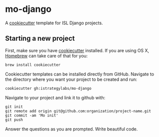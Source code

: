 # mo-django

A [cookiecutter](https://github.com/audreyr/cookiecutter) template for ISL Django projects.


## Starting a new project

First, make sure you have [cookiecutter](https://github.com/audreyr/cookiecutter) installed. If you are using OS X, [Homebrew](http://brew.sh) can take care of that for you:

	brew install cookiecutter

Cookiecutter templates can be installed directly from GitHub. Navigate to the directory where you want your project to be created and run:

    cookiecutter gh:istrategylabs/mo-django
    
Navigate to your project and link it to github with:

    git init
    git remote add origin git@github.com:organization/project-name.git
    git commit -am 'Mo init'
    git push

Answer the questions as you are prompted. Write beautiful code.
